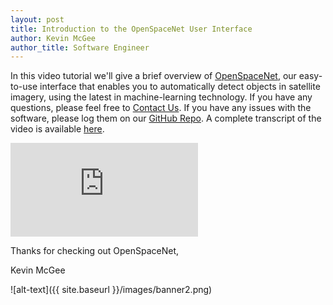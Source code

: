 ```yaml
---
layout: post
title: Introduction to the OpenSpaceNet User Interface
author: Kevin McGee
author_title: Software Engineer
---
```


In this video tutorial we'll give a brief overview of [OpenSpaceNet](https://digitalglobe.github.io/DeepCore/index.html#four),
our easy-to-use interface that enables you to automatically detect objects in satellite imagery,
using the latest in machine-learning technology. If you have any questions, please feel free to
[Contact Us](mailto:deepcore-support@digitalglobe.com). If you have any issues with the software, please log them on our
[GitHub Repo](https://github.com/DigitalGlobe/DeepCore/issues). A complete transcript of the video is available
[here](https://docs.google.com/document/d/1NyEzD2AUICCOhva9OPU6sTNn1FLn9craZ9kUVlvIryY/edit?usp=sharing).

<div class="embed-container"><iframe src="https://www.youtube.com/embed/jU_TsPG7pYg?rel=0&showinfo=0&autohide=1" frameborder="0" allowfullscreen=""></iframe></div>

Thanks for checking out OpenSpaceNet,

Kevin McGee

![alt-text]({{ site.baseurl }}/images/banner2.png)

